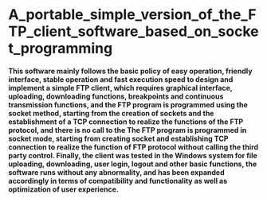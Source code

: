# A_portable_simple_version_of_the_FTP_client_software_based_on_socket_programming
  #### This software mainly follows the basic policy of easy operation, friendly interface, stable operation and fast execution speed to design and implement a simple FTP client, which requires graphical interface, uploading, downloading functions, breakpoints and continuous transmission functions, and the FTP program is programmed using the socket method, starting from the creation of sockets and the establishment of a TCP connection to realize the functions of the FTP protocol, and there is no call to the The FTP program is programmed in socket mode, starting from creating socket and establishing TCP connection to realize the function of FTP protocol without calling the third party control. Finally, the client was tested in the Windows system for file uploading, downloading, user login, logout and other basic functions, the software runs without any abnormality, and has been expanded accordingly in terms of compatibility and functionality as well as optimization of user experience.
